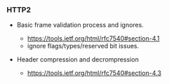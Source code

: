 ### HTTP2
* Basic frame validation process and ignores.
    * https://tools.ietf.org/html/rfc7540#section-4.1
    * ignore flags/types/reserved bit issues.

* Header compression and decrompression
    * https://tools.ietf.org/html/rfc7540#section-4.3
